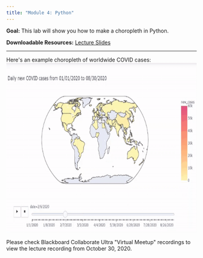 ```yaml
---
title: "Module 4: Python"
---
```


**Goal:** This lab will show you how to make a choropleth in Python.

**Downloadable Resources:** <a href="/files/python_week4.pdf" target="_blank">Lecture Slides</a>

<hr/>

Here's an example choropleth of worldwide COVID cases:
<img src="images/PythonAnimation.gif" height="450"/>

Please check Blackboard Collaborate Ultra "Virtual Meetup" recordings to view the lecture recording from October 30, 2020.
